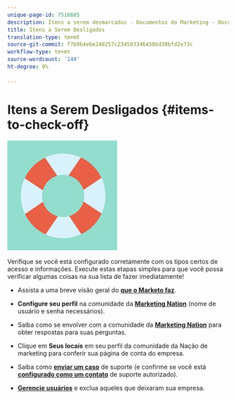```yaml
---
unique-page-id: 7516605
description: Itens a serem desmarcados - Documentos do Marketing - Documentação do produto
title: Itens a Serem Desligados
translation-type: tm+mt
source-git-commit: f7b0b4ebe248257c234503346458bd38bfd2e73c
workflow-type: tm+mt
source-wordcount: '149'
ht-degree: 0%

---
```



# Itens a Serem Desligados {#items-to-check-off}

![](assets/life-preserver.jpg)

Verifique se você está configurado corretamente com os tipos certos de acesso e informações. Execute estas etapas simples para que você possa verificar algumas coisas na sua lista de fazer imediatamente!

* Assista a uma breve visão geral do **[que o Marketo faz](http://pages2.marketo.com/demoFull.html)**.

* **Configure seu perfil** na comunidade da **[Marketing Nation](http://nation.marketo.com/)** (nome de usuário e senha necessários).

* Saiba como se envolver com a comunidade da **[Marketing Nation](http://nation.marketo.com/t5/About-Community/ct-p/about-community)** para obter respostas para suas perguntas.

* Clique em **Seus locais** em seu perfil da comunidade da Nação de marketing para conferir sua página de conta do empresa.

* Saiba como **[enviar um caso](http://nation.marketo.com/t5/Knowledgebase/Submitting-a-Support-Case-to-Marketo-Support/ta-p/252201)** de suporte (e confirme se você está **[configurado como um contato](http://nation.marketo.com/t5/Knowledgebase/Managing-Authorized-Support-Contacts/ta-p/254341)** de suporte autorizado).

* **[Gerencie usuários](/help/marketo/product-docs/administration/users-and-roles/managing-marketo-users.md)** e exclua aqueles que deixaram sua empresa.
